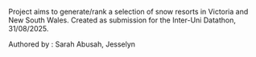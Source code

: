 Project aims to generate/rank a selection of snow resorts in Victoria and New South Wales.
Created as submission for the Inter-Uni Datathon, 31/08/2025.

Authored by : Sarah Abusah, Jesselyn 
